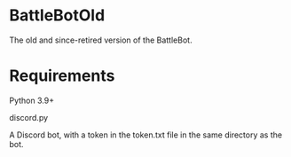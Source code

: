 # BattleBotOld
The old and since-retired version of the BattleBot.

# Requirements
Python 3.9+

discord.py

A Discord bot, with a token in the token.txt file in the same directory as the bot.
